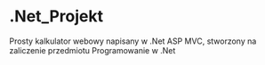 # .Net_Projekt
Prosty kalkulator webowy napisany w .Net ASP MVC, stworzony na zaliczenie przedmiotu Programowanie w .Net
